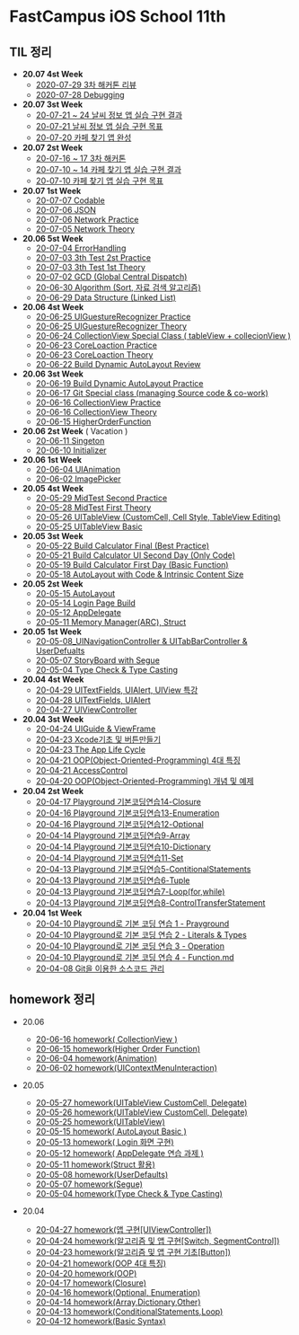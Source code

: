 # FastCampus iOS School 11th



## TIL 정리 

- **20.07 4st Week**
  - [2020-07-29 3차 해커톤 리뷰](https://github.com/tootoomaa/FastCampus_IOS_school/blob/master/TIL/note/2020-07-29_3thHackertonReview.md)
  - [2020-07-28 Debugging](https://github.com/tootoomaa/FastCampus_IOS_school/blob/master/TIL/note/2020-07-28_Debugging.md)
- **20.07 3st Week**
  - [20-07-21 ~ 24 날씨 정보 앱 실습 구현 결과](https://github.com/tootoomaa/FastCampus_IOS_school/blob/master/Practice/note/2020-07-21_WeatherForecase_Solve.md)
  - [20-07-21 날씨 정보 앱 실습 구현 목표](https://github.com/tootoomaa/FastCampus_IOS_school/blob/master/Practice/note/2020-07-10_CafeSpot_Goal.md)
  - [20-07-20 카페 찾기 앱 완성]()
- **20.07 2st Week**
  - [20-07-16 ~ 17 3차 해커톤]()
  - [20-07-10 ~ 14 카페 찾기 앱 실습 구현 결과](https://github.com/tootoomaa/FastCampus_IOS_school/blob/master/Practice/note/2020-07-13_CafeSpot_Solve.md)
  - [20-07-10 카페 찾기 앱 실습 구현 목표](https://github.com/tootoomaa/FastCampus_IOS_school/blob/master/Practice/note/2020-07-10_CafeSpot_Goal.md)
- **20.07 1st Week**
  - [20-07-07 Codable](https://github.com/tootoomaa/FastCampus_IOS_school/blob/master/TIL/note/2020-07-07_Codable.md)
  - [20-07-06 JSON](https://github.com/tootoomaa/FastCampus_IOS_school/blob/master/TIL/note/2020-07-06_JSON.md)
  - [20-07-06 Network Practice](https://github.com/tootoomaa/FastCampus_IOS_school/blob/master/TIL/note/2020-07-06_Network_Practice.md)
  - [20-07-05 Network Theory](https://github.com/tootoomaa/FastCampus_IOS_school/blob/master/TIL/note/2020-07-05_Network_Theory.md)
- **20.06 5st Week**
  - [20-07-04 ErrorHandling](https://github.com/tootoomaa/FastCampus_IOS_school/blob/master/TIL/note/2020-07-04_ErrorHandling_Theory.md)
  - [20-07-03 3th Test 2st Practice](https://github.com/tootoomaa/FastCampus_IOS_school/blob/master/TIL/note/2020-07-03_3차테스트_오후.md)
  - [20-07-03 3th Test 1st Theory](https://github.com/tootoomaa/FastCampus_IOS_school/blob/master/TIL/note/2020-07-03_3차테스트_오전.md)
  - [20-07-02 GCD (Global Central Dispatch)](https://github.com/tootoomaa/FastCampus_IOS_school/blob/master/TIL/note/2020-07-02_GCD.md)
  - [20-06-30 Algorithm (Sort, 자료 검색 알고리즘)](https://github.com/tootoomaa/FastCampus_IOS_school/blob/master/TIL/note/2020-06-30_Algorithm.md)
  - [20-06-29 Data Structure (Linked List)](https://github.com/tootoomaa/FastCampus_IOS_school/blob/master/TIL/note/2020-06-29_DataStructure_LinkedList.md)
- **20.06 4st Week**
  - [20-06-25 UIGuestureRecognizer Practice](https://github.com/tootoomaa/FastCampus_IOS_school/blob/master/TIL/note/2020-06-25_UIGuestureRecognizer_Practice.md)
  - [20-06-25 UIGuestureRecognizer Theory](https://github.com/tootoomaa/FastCampus_IOS_school/blob/master/TIL/note/2020-06-25_UIGuestureRecognizer_Theory.md)
  - [20-06-24 CollectionView Special Class ( tableView + collecionView )](https://github.com/tootoomaa/FastCampus_IOS_school/blob/master/TIL/note/2020-06-24_CollectionView특강.md)
  - [20-06-23 CoreLoaction Practice](https://github.com/tootoomaa/FastCampus_IOS_school/blob/master/TIL/note/2020-06-23_CoreLocation_practice.md)
  - [20-06-23 CoreLoaction Theory](https://github.com/tootoomaa/FastCampus_IOS_school/blob/master/TIL/note/2020-06-23_CoreLocation_theory.md)
  - [20-06-22 Build Dynamic AutoLayout Review](https://github.com/tootoomaa/FastCampus_IOS_school/blob/master/TIL/note/2020-06-22_DynamicLayout_Final.md)
- **20.06 3st Week**
  - [20-06-19 Build Dynamic AutoLayout Practice](https://github.com/tootoomaa/FastCampus_IOS_school/blob/master/TIL/note/2020-06-19_DynamicAutolayout.md)
  - [20-06-17 Git Special class (managing Source code & co-work)](https://github.com/tootoomaa/FastCampus_IOS_school/blob/master/TIL/note/2020-06-17_GithubWithCowork.md)
  - [20-06-16 CollectionView Practice](https://github.com/tootoomaa/FastCampus_IOS_school/blob/master/TIL/note/2020-06-16_CollecionView_Practice.md)
  - [20-06-16 CollectionView Theory](https://github.com/tootoomaa/FastCampus_IOS_school/blob/master/TIL/note/2020-06-16_CollecionView.md)
  - [20-06-15 HigherOrderFunction](https://github.com/tootoomaa/FastCampus_IOS_school/blob/master/TIL/note/2020-06-15_HigherOrderFunction)
- **20.06 2st Week** ( Vacation )
  - [20-06-11 Singeton](https://github.com/tootoomaa/FastCampus_IOS_school/blob/master/TIL/note/2020-06-11_Singleton.md)
  - [20-06-10 Initializer](https://github.com/tootoomaa/FastCampus_IOS_school/blob/master/TIL/note/2020-06-10_initalization.md)
- **20.06 1st Week**
  - [20-06-04 UIAnimation](https://github.com/tootoomaa/FastCampus_IOS_school/blob/master/TIL/note/2020-06-04_UIAnimation.md)
  - [20-06-02 ImagePicker](https://github.com/tootoomaa/FastCampus_IOS_school/blob/master/TIL/note/2020-06-02_imagePicker.md)
- **20.05 4st Week**
  - [20-05-29 MidTest Second Practice](https://github.com/tootoomaa/FastCampus_IOS_school/blob/master/TIL/note/2020-05-29_MidTest_Second.md)
  - [20-05-28 MidTest First Theory](https://github.com/tootoomaa/FastCampus_IOS_school/blob/master/TIL/note/2020-05-28_MidTest_first.md)
  - [20-05-26 UITableView (CustomCell, Cell Style, TableView Editing)](https://github.com/tootoomaa/FastCampus_IOS_school/blob/master/TIL/note/2020-05-26_UITableView.md)
  - [20-05-25 UITableView Basic](https://github.com/tootoomaa/FastCampus_IOS_school/blob/master/TIL/note/2020-05-25_UITableView.md)
- **20.05 3st Week**
  - [20-05-22 Build Calculator Final (Best Practice)](https://github.com/tootoomaa/FastCampus_IOS_school/blob/master/TIL/note/2020-05-22_CalculateUIBuild_Final.md)
  - [20-05-21 Build Calculator UI Second Day (Only Code)](https://github.com/tootoomaa/FastCampus_IOS_school/blob/master/TIL/note/2020-05-21_CalculateUIBuild_OnlyCode.md)
  - [20-05-19 Build Calculator First Day (Basic Function)](https://github.com/tootoomaa/FastCampus_IOS_school/blob/master/TIL/note/2020-05-19_CalculateBuild_BasicFunction.md)
  - [20-05-18 AutoLayout with Code & Intrinsic Content Size](https://github.com/tootoomaa/FastCampus_IOS_school/blob/master/TIL/note/2020-05-18_AutoLayout_code&IntrinsicContentSize.md)
- **20.05 2st Week**
  - [20-05-15 AutoLayout](https://github.com/tootoomaa/FastCampus_IOS_school/blob/master/TIL/note/2020-05-15_AutoLayout.md)
  - [20-05-14 Login Page Build](https://github.com/tootoomaa/FastCampus_IOS_school/blob/master/TIL/note/2020-05-14_LoginPage.md)
  - [20-05-12 AppDelegate](https://github.com/tootoomaa/FastCampus_IOS_school/blob/master/TIL/note/2020-05-12_AppDelegate.md)
  - [20-05-11 Memory Manager(ARC), Struct](https://github.com/tootoomaa/FastCampus_IOS_school/blob/master/TIL/note/2020-05-11_ARC&Strucr.md)
- **20.05 1st Week**
  - [20-05-08_UINavigationController & UITabBarController & UserDefualts](https://github.com/tootoomaa/FastCampus_IOS_school/blob/master/TIL/note/2020-05-08_UINavigationController&UITabBarController&UserDefualts.md)
  - [20-05-07 StoryBoard with Segue](https://github.com/tootoomaa/FastCampus_IOS_school/blob/master/TIL/note/2020-05-07_StoryBoardwithSegue.md)
  - [20-05-04 Type Check & Type Casting](https://github.com/tootoomaa/FastCampus_IOS_school/blob/master/TIL/note/2020-05-04_TypeCheck.md)
- **20.04 4st Week**
  - [20-04-29 UITextFields, UIAlert, UIView 특강](https://github.com/tootoomaa/FastCampus_IOS_school/blob/master/TIL/note/2020-04-29_UITextFields&UIAlert&UIView특강.md)
  - [20-04-28 UITextFields, UIAlert](https://github.com/tootoomaa/FastCampus_IOS_school/blob/master/TIL/note/2020-04-28_UITextFields&UIAlert.md)
  - [20-04-27 UIViewController](https://github.com/tootoomaa/FastCampus_IOS_school/blob/master/TIL/note/2020-04-27_UIViewController.md)
- **20.04 3st Week**
  - [20-04-24 UIGuide & ViewFrame](https://github.com/tootoomaa/FastCampus_IOS_school/blob/master/TIL/note/2020-04-24_UIGuide&ViewFrame.md)
  - [20-04-23 Xcode기초 및 버튼만들기](https://github.com/tootoomaa/FastCampus_IOS_school/blob/master/TIL/note/2020-04-23_Xcode기초_버튼만들기.md)
  - [20-04-23 The App Life Cycle](https://github.com/tootoomaa/FastCampus_IOS_school/blob/master/TIL/note/2020-04-23_AppLifeCycle.md)
  - [20-04-21 OOP(Object-Oriented-Programming) 4대 특징](https://github.com/tootoomaa/FastCampus_IOS_school/blob/master/TIL/note/2020-04-21_OOP4대특징.md)
  - [20-04-21 AccessControl](https://github.com/tootoomaa/FastCampus_IOS_school/blob/master/TIL/note/2020-04-21_접근제어.md)
  - [20-04-20 OOP(Object-Oriented-Programming) 개념 및 예제](https://github.com/tootoomaa/FastCampus_IOS_school/blob/master/TIL/note/2020-04-20_OOP개념.md)
- **20.04 2st Week**
  - [20-04-17 Playground 기본코딩연습14-Closure](https://github.com/tootoomaa/FastCampus_IOS_school/blob/master/TIL/note/2020-04-17_Playground기본코딩연습14-Closure.md)
  - [20-04-16 Playground 기본코딩연습13-Enumeration](https://github.com/tootoomaa/FastCampus_IOS_school/blob/master/TIL/note/2020-04-16_Playground기본코딩연습13-enumeration.md)
  - [20-04-16 Playground 기본코딩연습12-Optional](https://github.com/tootoomaa/FastCampus_IOS_school/blob/master/TIL/note/2020-04-16_Playground기본코딩연습12-Optionals.md)
  - [20-04-14 Playground 기본코딩연습9-Array](https://github.com/tootoomaa/FastCampus_IOS_school/blob/master/TIL/note/2020-04-14_Playground기본코딩연습9-Array.md)
  - [20-04-14 Playground 기본코딩연습10-Dictionary](https://github.com/tootoomaa/FastCampus_IOS_school/blob/master/TIL/note/2020-04-14_Playground기본코딩연습10-Dictionary.md)
  - [20-04-14 Playground 기본코딩연습11-Set](https://github.com/tootoomaa/FastCampus_IOS_school/blob/master/TIL/note/2020-04-14_Playground기본코딩연습11-Set.md) 
  - [20-04-13 Playground 기본코딩연습5-ContitionalStatements](https://github.com/tootoomaa/FastCampus_IOS_school/blob/master/TIL/note/2020-04-13_Playground기본코딩연습5-ContitionalStatements.md)
  - [20-04-13 Playground 기본코딩연습6-Tuple](https://github.com/tootoomaa/FastCampus_IOS_school/blob/master/TIL/note/2020-04-13_Playground기본코딩연습6-Tuple.md)
  - [20-04-13 Playground 기본코딩연습7-Loop(for,while)](https://github.com/tootoomaa/FastCampus_IOS_school/blob/master/TIL/note/2020-04-13_Playground기본코딩연습7-Loop(for,while).md)
  - [20-04-13 Playground 기본코딩연습8-ControlTransferStatement](https://github.com/tootoomaa/FastCampus_IOS_school/blob/master/TIL/note/2020-04-13_Playground기본코딩연습8-ControlTransferStatement.md)
- **20.04 1st Week**
	-  [20-04-10 Playground로 기본 코딩 연습 1 - Prayground](https://github.com/tootoomaa/FastCampus_IOS_school/blob/master/TIL/note/2020-04-10_Playground기본코딩연습1-Prayground.md)
  -  [20-04-10 Playground로 기본 코딩 연습 2 - Literals & Types](https://github.com/tootoomaa/FastCampus_IOS_school/blob/master/TIL/note/2020-04-10_Playground기본코딩연습2-Literals&Types.md)
  -  [20-04-10 Playground로 기본 코딩 연습 3 - Operation](https://github.com/tootoomaa/FastCampus_IOS_school/blob/master/TIL/note/2020-04-10_Playground기본코딩연습3-Operation.md) 
  -  [20-04-10 Playground로 기본 코딩 연습 4 - Function.md](https://github.com/tootoomaa/FastCampus_IOS_school/blob/master/TIL/note/2020-04-10_Playground기본코딩연습4-Function.md)
  -  [20-04-08 Git을 이용한 소스코드 관리](https://github.com/tootoomaa/FastCampus_IOS_school/blob/master/TIL/note/2020-04-08_Git을이용한소스코드관리.md)



## homework 정리


- 20.06

  - [20-06-16 homework( CollectionView )](https://github.com/tootoomaa/FastCampus_IOS_school/blob/master/homework/2020-06-16_homework.md)
  - [20-06-15 homework(Higher Order Function)](https://github.com/tootoomaa/FastCampus_IOS_school/blob/master/homework/2020-06-15_homework.md)
   - [20-06-04 homework(Animation)](https://github.com/tootoomaa/FastCampus_IOS_school/blob/master/homework/2020-06-04_homework.md)
    - [20-06-02 homework(UIContextMenuInteraction)](https://github.com/tootoomaa/FastCampus_IOS_school/blob/master/homework/2020-06-02_homework.md)
- 20.05
  - [20-05-27 homework(UITableView CustomCell, Delegate)](https://github.com/tootoomaa/FastCampus_IOS_school/blob/master/homework/2020-05-27_homework.md)
  - [20-05-26 homework(UITableView CustomCell, Delegate)](https://github.com/tootoomaa/FastCampus_IOS_school/blob/master/homework/2020-05-26_homework.md)
  - [20-05-25 homework(UITableView)](https://github.com/tootoomaa/FastCampus_IOS_school/blob/master/homework/2020-05-25_homework.md)
  - [20-05-15 homework( AutoLayout Basic )](https://github.com/tootoomaa/FastCampus_IOS_school/blob/master/homework/2020-05-15_homework.md)
  - [20-05-13 homework( Login 화면 구현)](https://github.com/tootoomaa/FastCampus_IOS_school/blob/master/homework/2020-05-13_homework.md)
  - [20-05-12 homework( AppDelegate 연습 과제 )](https://github.com/tootoomaa/FastCampus_IOS_school/blob/master/homework/2020-05-12_homework.md)
  - [20-05-11 homework(Struct 활용)](https://github.com/tootoomaa/FastCampus_IOS_school/blob/master/homework/2020-05-11_homework.md)
  - [20-05-08 homework(UserDefaults)](https://github.com/tootoomaa/FastCampus_IOS_school/blob/master/homework/2020-05-08_homework.md)
  - [20-05-07 homework(Segue)](https://github.com/tootoomaa/FastCampus_IOS_school/blob/master/homework/2020-05-07_homework.md)
  - [20-05-04 homework(Type Check & Type Casting)](https://github.com/tootoomaa/FastCampus_IOS_school/blob/master/homework/2020-05-04_homework.md)
- 20.04
  - [20-04-27 homework(앱 구현[UIViewController])](https://github.com/tootoomaa/FastCampus_IOS_school/blob/master/homework/2020-04-27_homework.md)
  - [20-04-24 homework(알고리즘 및 앱 구현[Switch, SegmentControl])](https://github.com/tootoomaa/FastCampus_IOS_school/blob/master/homework/2020-04-24_homework.md)
  - [20-04-23 homework(알고리즘 및 앱 구현 기초[Button])](https://github.com/tootoomaa/FastCampus_IOS_school/blob/master/homework/2020-04-23_homework.md)
  - [20-04-21 homework(OOP 4대 특징)](https://github.com/tootoomaa/FastCampus_IOS_school/blob/master/homework/2020-04-21_homework.md)
  - [20-04-20 homework(OOP)](https://github.com/tootoomaa/FastCampus_IOS_school/blob/master/homework/2020-04-20_homework.md)
  - [20-04-17 homework(Closure)](https://github.com/tootoomaa/FastCampus_IOS_school/blob/master/homework/2020-04-17_homework.md)
  - [20-04-16 homework(Optional, Enumeration)](https://github.com/tootoomaa/FastCampus_IOS_school/blob/master/homework/2020-04-16_homework.md)
  - [20-04-14 homework(Array,Dictionary,Other)](https://github.com/tootoomaa/FastCampus_IOS_school/blob/master/homework/2020-04-14_homework.md)
  - [20-04-13 homework(ConditionalStatements,Loop)](https://github.com/tootoomaa/FastCampus_IOS_school/blob/master/homework/2020-04-13_homework.md)
  - [20-04-12 homework(Basic Syntax)](https://github.com/tootoomaa/FastCampus_IOS_school/blob/master/homework/2020-04-12_homework.md)

